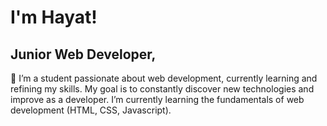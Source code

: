 # I'm Hayat!

## Junior Web Developer,   
💬 I’m a student passionate about web development, currently learning and refining my skills. My goal is to constantly discover new technologies and improve as a developer.
I’m currently learning the fundamentals of web development (HTML, CSS, Javascript). 
